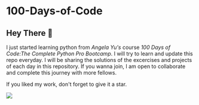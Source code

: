 # 100-Days-of-Code
## Hey There 👋
I just started learning python from *Angela Yu's* course *100 Days of Code:The Complete Python Pro Bootcamp*. I will try to learn and update this repo everyday. I will be sharing the solutions of the excercises and projects of each day in this repository. If you wanna join, I am open to collaborate and complete this journey with more fellows.

If you liked my work, don't forget to give it a star.

<img src="https://github.com/jaagrit13/100-Days-of-Code/blob/main/logo.jpg">
